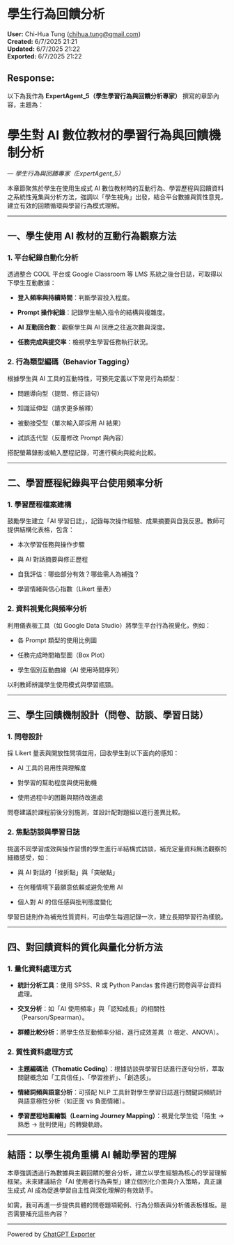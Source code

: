 # 學生行為回饋分析

**User:** Chi-Hua Tung (chihua.tung@gmail.com)  
**Created:** 6/7/2025 21:21  
**Updated:** 6/7/2025 21:22  
**Exported:** 6/7/2025 21:22  

## Response:
以下為我作為 **ExpertAgent\_5（學生學習行為與回饋分析專家）** 撰寫的章節內容，主題為：

學生對 AI 數位教材的學習行為與回饋機制分析
=======================

_— 學生行為與回饋專家（ExpertAgent\_5）_

本章節聚焦於學生在使用生成式 AI 數位教材時的互動行為、學習歷程與回饋資料之系統性蒐集與分析方法，強調以「學生視角」出發，結合平台數據與質性意見，建立有效的回饋循環與學習行為模式理解。

* * *

一、學生使用 AI 教材的互動行為觀察方法
---------------------

### 1\. 平台紀錄自動化分析

透過整合 COOL 平台或 Google Classroom 等 LMS 系統之後台日誌，可取得以下學生互動數據：

*   **登入頻率與持續時間**：判斷學習投入程度。
    
*   **Prompt 操作紀錄**：記錄學生輸入指令的結構與複雜度。
    
*   **AI 互動回合數**：觀察學生與 AI 回應之往返次數與深度。
    
*   **任務完成與提交率**：檢視學生學習任務執行狀況。
    

### 2\. 行為類型編碼（Behavior Tagging）

根據學生與 AI 工具的互動特性，可預先定義以下常見行為類型：

*   問題導向型（提問、修正語句）
    
*   知識延伸型（請求更多解釋）
    
*   被動接受型（單次輸入即採用 AI 結果）
    
*   試誤迭代型（反覆修改 Prompt 與內容）
    

搭配螢幕錄影或輸入歷程記錄，可進行橫向與縱向比較。

* * *

二、學習歷程紀錄與平台使用頻率分析
-----------------

### 1\. 學習歷程檔案建構

鼓勵學生建立「AI 學習日誌」，記錄每次操作經驗、成果摘要與自我反思。教師可提供結構化表格，包含：

*   本次學習任務與操作步驟
    
*   與 AI 對話摘要與修正歷程
    
*   自我評估：哪些部分有效？哪些需人為補強？
    
*   學習情緒與信心指數（Likert 量表）
    

### 2\. 資料視覺化與頻率分析

利用儀表板工具（如 Google Data Studio）將學生平台行為視覺化，例如：

*   各 Prompt 類型的使用比例圖
    
*   任務完成時間箱型圖（Box Plot）
    
*   學生個別互動曲線（AI 使用時間序列）
    

以利教師辨識學生使用模式與學習瓶頸。

* * *

三、學生回饋機制設計（問卷、訪談、學習日誌）
----------------------

### 1\. 問卷設計

採 Likert 量表與開放性問項並用，回收學生對以下面向的感知：

*   AI 工具的易用性與理解度
    
*   對學習的幫助程度與使用動機
    
*   使用過程中的困難與期待改進處
    

問卷建議於課程前後分別施測，並設計配對題組以進行差異比較。

### 2\. 焦點訪談與學習日誌

挑選不同學習成效與操作習慣的學生進行半結構式訪談，補充定量資料無法觀察的細緻感受，如：

*   與 AI 對話的「挫折點」與「突破點」
    
*   在何種情境下最願意依賴或避免使用 AI
    
*   個人對 AI 的信任感與批判態度變化
    

學習日誌則作為補充性質資料，可由學生每週記錄一次，建立長期學習行為樣貌。

* * *

四、對回饋資料的質化與量化分析方法
-----------------

### 1\. 量化資料處理方式

*   **統計分析工具**：使用 SPSS、R 或 Python Pandas 套件進行問卷與平台資料處理。
    
*   **交叉分析**：如「AI 使用頻率」與「認知成長」的相關性（Pearson/Spearman）。
    
*   **群體比較分析**：將學生依互動頻率分組，進行成效差異（t 檢定、ANOVA）。
    

### 2\. 質性資料處理方式

*   **主題編碼法（Thematic Coding）**：根據訪談與學習日誌進行逐句分析，萃取關鍵概念如「工具信任」、「學習挫折」、「創造感」。
    
*   **情緒詞頻與語意分析**：可搭配 NLP 工具針對學生學習日誌進行關鍵詞頻統計與語意極性分析（如正面 vs 負面情緒）。
    
*   **學習歷程地圖繪製（Learning Journey Mapping）**：視覺化學生從「陌生 → 熟悉 → 批判使用」的轉變軌跡。
    

* * *

結語：以學生視角重構 AI 輔助學習的理解
---------------------

本章強調透過行為數據與主觀回饋的整合分析，建立以學生經驗為核心的學習理解框架。未來建議結合「AI 使用者行為典型」建立個別化介面與介入策略，真正讓生成式 AI 成為促進學習自主性與深化理解的有效助手。

如需，我可再進一步提供具體的問卷題項範例、行為分類表與分析儀表板樣板。是否需要補充這些內容？



---
Powered by [ChatGPT Exporter](https://www.chatgptexporter.com)